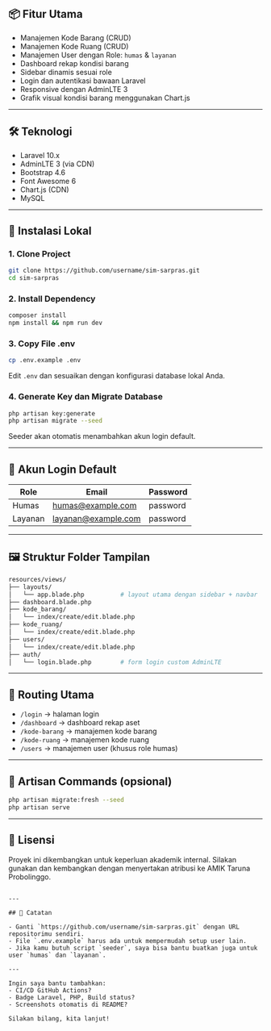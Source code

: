 ## 📦 Fitur Utama

- Manajemen Kode Barang (CRUD)
- Manajemen Kode Ruang (CRUD)
- Manajemen User dengan Role: `humas` & `layanan`
- Dashboard rekap kondisi barang
- Sidebar dinamis sesuai role
- Login dan autentikasi bawaan Laravel
- Responsive dengan AdminLTE 3
- Grafik visual kondisi barang menggunakan Chart.js

---

## 🛠️ Teknologi

- Laravel 10.x
- AdminLTE 3 (via CDN)
- Bootstrap 4.6
- Font Awesome 6
- Chart.js (CDN)
- MySQL

---

## 🚀 Instalasi Lokal

### 1. Clone Project

```bash
git clone https://github.com/username/sim-sarpras.git
cd sim-sarpras
```

### 2. Install Dependency

```bash
composer install
npm install && npm run dev
```

### 3. Copy File .env

```bash
cp .env.example .env
```

Edit `.env` dan sesuaikan dengan konfigurasi database lokal Anda.

### 4. Generate Key dan Migrate Database

```bash
php artisan key:generate
php artisan migrate --seed
```

Seeder akan otomatis menambahkan akun login default.

---

## 🔑 Akun Login Default

| Role    | Email                                             | Password |
| ------- | ------------------------------------------------- | -------- |
| Humas   | [humas@example.com](mailto:humas@example.com)     | password |
| Layanan | [layanan@example.com](mailto:layanan@example.com) | password |

---

## 🖼️ Struktur Folder Tampilan

```bash
resources/views/
├── layouts/
│   └── app.blade.php          # layout utama dengan sidebar + navbar
├── dashboard.blade.php
├── kode_barang/
│   └── index/create/edit.blade.php
├── kode_ruang/
│   └── index/create/edit.blade.php
├── users/
│   └── index/create/edit.blade.php
├── auth/
│   └── login.blade.php        # form login custom AdminLTE
```

---

## 📂 Routing Utama

* `/login` → halaman login
* `/dashboard` → dashboard rekap aset
* `/kode-barang` → manajemen kode barang
* `/kode-ruang` → manajemen kode ruang
* `/users` → manajemen user (khusus role humas)

---

## 🧰 Artisan Commands (opsional)

```bash
php artisan migrate:fresh --seed
php artisan serve
```

---

## 📄 Lisensi

Proyek ini dikembangkan untuk keperluan akademik internal. Silakan gunakan dan kembangkan dengan menyertakan atribusi ke AMIK Taruna Probolinggo.

```

---

## 📝 Catatan

- Ganti `https://github.com/username/sim-sarpras.git` dengan URL repositorimu sendiri.
- File `.env.example` harus ada untuk mempermudah setup user lain.
- Jika kamu butuh script `seeder`, saya bisa bantu buatkan juga untuk user `humas` dan `layanan`.

---

Ingin saya bantu tambahkan:
- CI/CD GitHub Actions?
- Badge Laravel, PHP, Build status?
- Screenshots otomatis di README?

Silakan bilang, kita lanjut!
```
